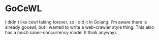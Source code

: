 # GoCeWL

I didn't like cewl taking forever, so I did it in Golang. I'm aware there is already gocewl, but I wanted to write a web-crawler style thing. This also has a much saner-concurrency model (I think anyway).